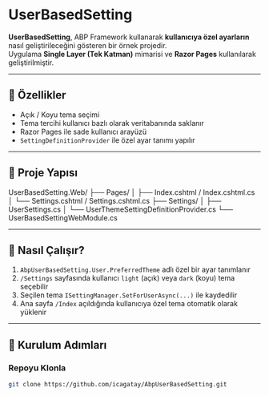 ﻿# UserBasedSetting

**UserBasedSetting**, ABP Framework kullanarak **kullanıcıya özel ayarların** nasıl geliştirileceğini gösteren bir örnek projedir.  
Uygulama **Single Layer (Tek Katman)** mimarisi ve **Razor Pages** kullanılarak geliştirilmiştir.

---

## 🎯 Özellikler

- Açık / Koyu tema seçimi
- Tema tercihi kullanıcı bazlı olarak veritabanında saklanır
- Razor Pages ile sade kullanıcı arayüzü
- `SettingDefinitionProvider` ile özel ayar tanımı yapılır

---

## 📁 Proje Yapısı

UserBasedSetting.Web/
├── Pages/
│ ├── Index.cshtml / Index.cshtml.cs
│ └── Settings.cshtml / Settings.cshtml.cs
├── Settings/
│ ├── UserSettings.cs
│ └── UserThemeSettingDefinitionProvider.cs
└── UserBasedSettingWebModule.cs


---

## 🧠 Nasıl Çalışır?

1. `AbpUserBasedSetting.User.PreferredTheme` adlı özel bir ayar tanımlanır
2. `/Settings` sayfasında kullanıcı `light` (açık) veya `dark` (koyu) tema seçebilir
3. Seçilen tema `ISettingManager.SetForUserAsync(...)` ile kaydedilir
4. Ana sayfa `/Index` açıldığında kullanıcıya özel tema otomatik olarak yüklenir

---

## 🔧 Kurulum Adımları

### Repoyu Klonla

```bash
git clone https://github.com/icagatay/AbpUserBasedSetting.git
